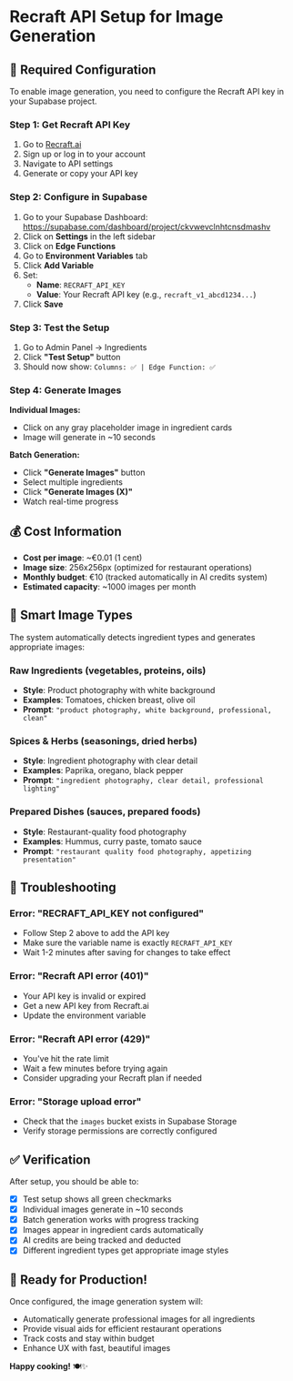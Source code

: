 # Recraft API Setup for Image Generation

## 🔑 Required Configuration

To enable image generation, you need to configure the Recraft API key in your Supabase project.

### Step 1: Get Recraft API Key

1. Go to [Recraft.ai](https://recraft.ai)
2. Sign up or log in to your account
3. Navigate to API settings
4. Generate or copy your API key

### Step 2: Configure in Supabase

1. Go to your Supabase Dashboard: https://supabase.com/dashboard/project/ckvwevclnhtcnsdmashv
2. Click on **Settings** in the left sidebar
3. Click on **Edge Functions**
4. Go to **Environment Variables** tab
5. Click **Add Variable**
6. Set:
   - **Name**: `RECRAFT_API_KEY`
   - **Value**: Your Recraft API key (e.g., `recraft_v1_abcd1234...`)
7. Click **Save**

### Step 3: Test the Setup

1. Go to Admin Panel → Ingredients
2. Click **"Test Setup"** button
3. Should now show: `Columns: ✅ | Edge Function: ✅`

### Step 4: Generate Images

**Individual Images:**
- Click on any gray placeholder image in ingredient cards
- Image will generate in ~10 seconds

**Batch Generation:**
- Click **"Generate Images"** button
- Select multiple ingredients
- Click **"Generate Images (X)"**
- Watch real-time progress

## 💰 Cost Information

- **Cost per image**: ~€0.01 (1 cent)
- **Image size**: 256x256px (optimized for restaurant operations)
- **Monthly budget**: €10 (tracked automatically in AI credits system)
- **Estimated capacity**: ~1000 images per month

## 🎨 Smart Image Types

The system automatically detects ingredient types and generates appropriate images:

### **Raw Ingredients** (vegetables, proteins, oils)
- **Style**: Product photography with white background
- **Examples**: Tomatoes, chicken breast, olive oil
- **Prompt**: `"product photography, white background, professional, clean"`

### **Spices & Herbs** (seasonings, dried herbs)
- **Style**: Ingredient photography with clear detail
- **Examples**: Paprika, oregano, black pepper
- **Prompt**: `"ingredient photography, clear detail, professional lighting"`

### **Prepared Dishes** (sauces, prepared foods)
- **Style**: Restaurant-quality food photography
- **Examples**: Hummus, curry paste, tomato sauce
- **Prompt**: `"restaurant quality food photography, appetizing presentation"`

## 🔧 Troubleshooting

### Error: "RECRAFT_API_KEY not configured"
- Follow Step 2 above to add the API key
- Make sure the variable name is exactly `RECRAFT_API_KEY`
- Wait 1-2 minutes after saving for changes to take effect

### Error: "Recraft API error (401)"
- Your API key is invalid or expired
- Get a new API key from Recraft.ai
- Update the environment variable

### Error: "Recraft API error (429)"
- You've hit the rate limit
- Wait a few minutes before trying again
- Consider upgrading your Recraft plan if needed

### Error: "Storage upload error"
- Check that the `images` bucket exists in Supabase Storage
- Verify storage permissions are correctly configured

## ✅ Verification

After setup, you should be able to:
- [x] Test setup shows all green checkmarks
- [x] Individual images generate in ~10 seconds
- [x] Batch generation works with progress tracking
- [x] Images appear in ingredient cards automatically
- [x] AI credits are being tracked and deducted
- [x] Different ingredient types get appropriate image styles

## 🎉 Ready for Production!

Once configured, the image generation system will:
- Automatically generate professional images for all ingredients
- Provide visual aids for efficient restaurant operations
- Track costs and stay within budget
- Enhance UX with fast, beautiful images

**Happy cooking!** 🍽️✨
